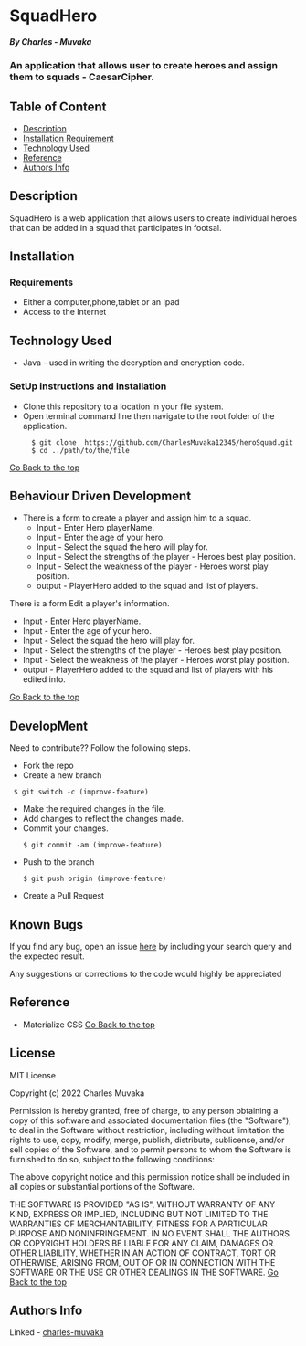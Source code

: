 # SquadHero
##### By Charles - Muvaka
### An application that allows user to create heroes and assign them to squads - CaesarCipher.
## Table of Content
+ [Description](#description)
+ [Installation Requirement](#Installation)
+ [Technology Used](#technology-used)
+ [Reference](#reference)
+ [Authors Info](#author-Info)
## Description
 <p>SquadHero is a web application that allows users to create individual heroes that can be added in a squad that participates in footsal.</p>

## Installation
### Requirements
* Either a computer,phone,tablet or an Ipad
* Access to the Internet
## Technology Used
* Java - used in writing the decryption and encryption code.
### SetUp instructions and installation
* Clone this repository to a location in your file system.
* Open terminal command line then navigate to the root folder of the application.
  ```
    $ git clone  https://github.com/CharlesMuvaka12345/heroSquad.git
    $ cd ../path/to/the/file
  
   ```
[Go Back to the top](#SquadHero)
## Behaviour Driven Development
* There is a form to create a player and assign him to a squad.
    * Input - Enter Hero playerName.
    * Input - Enter the age of your hero.
    * Input - Select the squad the hero will play for.
    * Input - Select the strengths of the player - Heroes best play position.
    * Input - Select the weakness of the player - Heroes worst play position.
    * output - PlayerHero added to the squad and list of players.

There is a form Edit a player's information.
* Input - Enter Hero playerName.
* Input - Enter the age of your hero.
* Input - Select the squad the hero will play for.
* Input - Select the strengths of the player - Heroes best play position.
* Input - Select the weakness of the player - Heroes worst play position.
* output - PlayerHero added to the squad and list of players with his edited info.


[Go Back to the top](#SquadHero)
## DevelopMent
 <p> Need to contribute?? Follow the following steps.</p>

* Fork the repo
* Create a new branch
 ```
  $ git switch -c (improve-feature)
  ```
* Make the required changes in the file.
* Add changes to reflect the changes made.
* Commit your changes.
  ```
  $ git commit -am (improve-feature)
  ```
* Push to the branch
  ```
  $ git push origin (improve-feature)
   ```
* Create a Pull Request

## Known Bugs
 <p>If you find any bug, open an issue <a href="https://github.com/CharlesMuvaka12345/heroSquad/issues">here</a> by including your search query and the expected result.</p>
 <p>Any suggestions or corrections to the code would highly be appreciated</p>

## Reference
* Materialize CSS
  [Go Back to the top](#SquadHero)

## License
MIT License

Copyright (c) 2022 Charles Muvaka

Permission is hereby granted, free of charge, to any person obtaining a copy
of this software and associated documentation files (the "Software"), to deal
in the Software without restriction, including without limitation the rights
to use, copy, modify, merge, publish, distribute, sublicense, and/or sell
copies of the Software, and to permit persons to whom the Software is
furnished to do so, subject to the following conditions:

The above copyright notice and this permission notice shall be included in all
copies or substantial portions of the Software.

THE SOFTWARE IS PROVIDED "AS IS", WITHOUT WARRANTY OF ANY KIND, EXPRESS OR
IMPLIED, INCLUDING BUT NOT LIMITED TO THE WARRANTIES OF MERCHANTABILITY,
FITNESS FOR A PARTICULAR PURPOSE AND NONINFRINGEMENT. IN NO EVENT SHALL THE
AUTHORS OR COPYRIGHT HOLDERS BE LIABLE FOR ANY CLAIM, DAMAGES OR OTHER
LIABILITY, WHETHER IN AN ACTION OF CONTRACT, TORT OR OTHERWISE, ARISING FROM,
OUT OF OR IN CONNECTION WITH THE SOFTWARE OR THE USE OR OTHER DEALINGS IN THE
SOFTWARE.
[Go Back to the top](#SquadHero)
## Authors Info
Linked - [charles-muvaka](https://ke.linkedin.com/in/charles-muvaka-bb958910a)